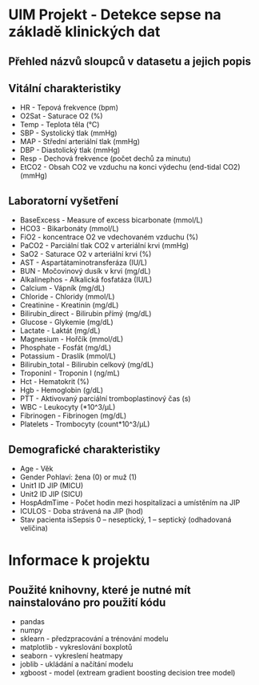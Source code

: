 # UIM Projekt - Detekce sepse na základě klinických dat

<h2><strong>Přehled názvů sloupců v datasetu a jejich popis</strong></h2>

<h2>Vitální charakteristiky</h2>
    <ul>
        <li>HR - Tepová frekvence (bpm)</li>
        <li>O2Sat - Saturace O2 (%)</li>
        <li>Temp - Teplota těla (°C)</li>
        <li>SBP - Systolický tlak (mmHg)</li>
        <li>MAP - Střední arteriální tlak (mmHg)</li>
        <li>DBP - Diastolický tlak (mmHg)</li>
        <li>Resp - Dechová frekvence (počet dechů za minutu)</li>
        <li>EtCO2 - Obsah CO2 ve vzduchu na konci výdechu (end-tidal CO2) (mmHg)</li>
    </ul>

<h2>Laboratorní vyšetření</h2>
    <ul>
        <li>BaseExcess - Measure of excess bicarbonate (mmol/L)</li>
        <li>HCO3 - Bikarbonáty (mmol/L)</li>
        <li>FiO2 - koncentrace O2 ve vdechovaném vzduchu (%)</li>
        <li>PaCO2 - Parciální tlak CO2 v arteriální krvi (mmHg)</li>
        <li>SaO2 - Saturace O2 v arteriální krvi (%)</li>
        <li>AST - Aspartátaminotransferáza (IU/L)</li>
        <li>BUN - Močovinový dusík v krvi (mg/dL)</li>
        <li>Alkalinephos - Alkalická fosfatáza (IU/L)</li>
        <li>Calcium - Vápník (mg/dL)</li>
        <li>Chloride - Chloridy (mmol/L)</li>
        <li>Creatinine - Kreatinin (mg/dL)</li>
        <li>Bilirubin_direct - Bilirubin přímý (mg/dL)</li>
        <li>Glucose - Glykemie (mg/dL)</li>
        <li>Lactate - Laktát (mg/dL)</li>
        <li>Magnesium - Hořčík (mmol/dL)</li>
        <li>Phosphate - Fosfát (mg/dL)</li>
        <li>Potassium - Draslík (mmol/L)</li>
        <li>Bilirubin_total - Bilirubin celkový (mg/dL)</li>
        <li>TroponinI - Troponin I (ng/mL)</li>
        <li>Hct - Hematokrit (%)</li>
        <li>Hgb - Hemoglobin (g/dL)</li>
        <li>PTT - Aktivovaný parciální tromboplastinový čas (s)</li>
        <li>WBC - Leukocyty (*10^3/µL)</li>
        <li>Fibrinogen - Fibrinogen (mg/dL)</li>
        <li>Platelets - Trombocyty (count*10^3/µL)</li>
    </ul>

<h2>Demografické charakteristiky</h2>
    <ul>
        <li>Age - Věk</li>
        <li>Gender Pohlaví: žena (0) or muž (1)</li>
        <li>Unit1 ID JIP (MICU)</li>
        <li>Unit2 ID JIP (SICU)</li>
        <li>HospAdmTime - Počet hodin mezi hospitalizaci a umístěním na JIP</li>
        <li>ICULOS - Doba strávená na JIP (hod)</li>
        <li>Stav pacienta isSepsis 0 – neseptický, 1 – septický (odhadovaná veličina)</li>
    </ul>


# Informace k projektu
## Použité knihovny, které je nutné mít nainstalováno pro použití kódu
<ul>
    <li>pandas</li>
    <li>numpy</li>
    <li>sklearn - předzpracování a trénování modelu</li>
    <li>matplotlib - vykreslování boxplotů</li>
    <li>seaborn - vykreslení heatmapy</li>
    <li>joblib - ukládání a načítání modelu</li>
    <li>xgboost - model (extream gradient boosting decision tree model)</li>
</ul>